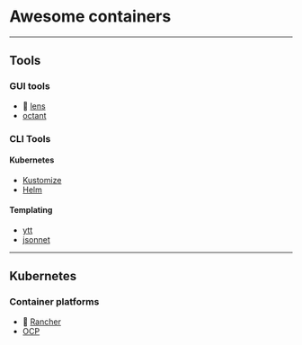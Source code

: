 # Awesome containers


---------------------------------------------------------------------------------------

## Tools

### GUI tools

* 🌟 [lens](https://k8slens.dev/)
* [octant](https://octant.dev/)

### CLI Tools

#### Kubernetes  
* [Kustomize]()
* [Helm]()

#### Templating  
* [ytt]()
* [jsonnet]()

------------------------------------------------------------------------------------------

## Kubernetes 

### Container platforms

* 🌟 [Rancher]()
* [OCP](https://gitlab.com/redhatdemocentral/ocp-install-demo)
